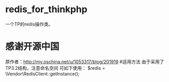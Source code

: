 # redis_for_thinkphp
一个TP的redis操作类。
# 感谢开源中国
原作者：http://my.oschina.net/u/1053317/blog/201919
#适用方法
由于采用了TP3.2结构，注意命名空间
可如下使用：
$redis = \Vendor\RedisClient::getInstance();
